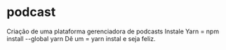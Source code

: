 # podcast
Criação de uma plataforma gerenciadora de podcasts
Instale Yarn = npm install --global yarn
Dê um = yarn instal e seja feliz.

